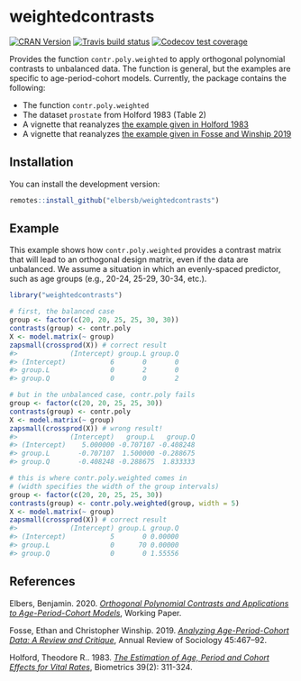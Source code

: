 
<!-- README.md is generated from README.Rmd. Please edit that file -->

# weightedcontrasts

<!-- badges: start -->

[![CRAN
Version](https://www.r-pkg.org/badges/version/weightedcontrasts)](https://CRAN.R-project.org/package=weightedcontrasts)
[![Travis build
status](https://travis-ci.com/elbersb/weightedcontrasts.svg?branch=master)](https://travis-ci.com/elbersb/weightedcontrasts)
[![Codecov test
coverage](https://codecov.io/gh/elbersb/weightedcontrasts/branch/master/graph/badge.svg)](https://codecov.io/gh/elbersb/weightedcontrasts?branch=master)
<!-- badges: end -->

Provides the function `contr.poly.weighted` to apply orthogonal
polynomial contrasts to unbalanced data. The function is general, but
the examples are specific to age-period-cohort models. Currently, the
package contains the following:

  - The function `contr.poly.weighted`
  - The dataset `prostate` from Holford 1983 (Table 2)
  - A vignette that reanalyzes [the example given in
    Holford 1983](https://htmlpreview.github.io/?https://github.com/elbersb/weightedcontrasts/blob/master/doc/fosse_winship2019.html)
  - A vignette that reanalyzes [the example given in Fosse and
    Winship 2019](https://htmlpreview.github.io/?https://github.com/elbersb/weightedcontrasts/blob/master/doc/holford1983.html)

## Installation

You can install the development version:

``` r
remotes::install_github("elbersb/weightedcontrasts")
```

## Example

This example shows how `contr.poly.weighted` provides a contrast matrix
that will lead to an orthogonal design matrix, even if the data are
unbalanced. We assume a situation in which an evenly-spaced predictor,
such as age groups (e.g., 20-24, 25-29, 30-34, etc.).

``` r
library("weightedcontrasts")

# first, the balanced case
group <- factor(c(20, 20, 25, 25, 30, 30))
contrasts(group) <- contr.poly
X <- model.matrix(~ group)
zapsmall(crossprod(X)) # correct result
#>             (Intercept) group.L group.Q
#> (Intercept)           6       0       0
#> group.L               0       2       0
#> group.Q               0       0       2

# but in the unbalanced case, contr.poly fails
group <- factor(c(20, 20, 25, 25, 30))
contrasts(group) <- contr.poly
X <- model.matrix(~ group)
zapsmall(crossprod(X)) # wrong result!
#>             (Intercept)   group.L   group.Q
#> (Intercept)    5.000000 -0.707107 -0.408248
#> group.L       -0.707107  1.500000 -0.288675
#> group.Q       -0.408248 -0.288675  1.833333

# this is where contr.poly.weighted comes in
# (width specifies the width of the group intervals)
group <- factor(c(20, 20, 25, 25, 30))
contrasts(group) <- contr.poly.weighted(group, width = 5)
X <- model.matrix(~ group)
zapsmall(crossprod(X)) # correct result
#>             (Intercept) group.L group.Q
#> (Intercept)           5       0 0.00000
#> group.L               0      70 0.00000
#> group.Q               0       0 1.55556
```

## References

Elbers, Benjamin. 2020. [*Orthogonal Polynomial Contrasts and
Applications to Age-Period-Cohort
Models*](https://osf.io/preprints/socarxiv/xrbgv/), Working Paper.

Fosse, Ethan and Christopher Winship. 2019. [*Analyzing
Age-Period-Cohort Data: A Review and
Critique*](https://www.annualreviews.org/doi/abs/10.1146/annurev-soc-073018-022616),
Annual Review of Sociology 45:467–92.

Holford, Theodore R.. 1983. [*The Estimation of Age, Period and Cohort
Effects for Vital Rates*](https://www.jstor.org/stable/2531004),
Biometrics 39(2): 311-324.
